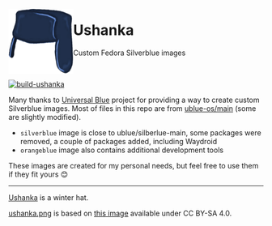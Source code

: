 <p><img src="ushanka.png" width=128px align="left"><h1>Ushanka</h1>

Custom Fedora Silverblue images</p>

<br/>

[![build-ushanka](https://github.com/fsobolev/ushanka/actions/workflows/build.yml/badge.svg)](https://github.com/fsobolev/ushanka/actions/workflows/build.yml)

Many thanks to [Universal Blue](https://github.com/ublue-os) project for providing a way to create custom Silverblue images. Most of files in this repo are from [ublue-os/main](https://github.com/ublue-os/main) (some are slightly modified).

* `silverblue` image is close to ublue/silberlue-main, some packages were removed, a couple of packages added, including Waydroid
* `orangeblue` image also contains additional development tools

These images are created for my personal needs, but feel free to use them if they fit yours :blush:

---

[Ushanka](https://en.wikipedia.org/wiki/Ushanka) is a winter hat.

[ushanka.png](ushanka.png) is based on [this image](https://commons.wikimedia.org/wiki/File:Russia_Countryball.png) available under CC BY-SA 4.0.
